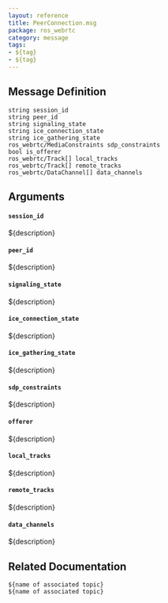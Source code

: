 ```yaml
---
layout: reference
title: PeerConnection.msg
package: ros_webrtc
category: message
tags: 
- ${tag}
- ${tag}
---
```


## Message Definition
```
string session_id
string peer_id
string signaling_state
string ice_connection_state
string ice_gathering_state
ros_webrtc/MediaConstraints sdp_constraints
bool is_offerer
ros_webrtc/Track[] local_tracks
ros_webrtc/Track[] remote_tracks 
ros_webrtc/DataChannel[] data_channels
```

## Arguments
#### `session_id`
${description}

#### `peer_id`
${description}

#### `signaling_state`
${description}

#### `ice_connection_state`
${description}

#### `ice_gathering_state`
${description}

#### `sdp_constraints`
${description}

#### `offerer`
${description}

#### `local_tracks`
${description}

#### `remote_tracks`
${description}

#### `data_channels`
${description}

## Related Documentation
``${name of associated topic}``  
``${name of associated topic}``  
